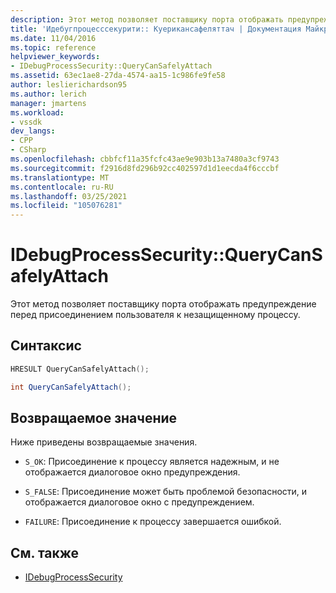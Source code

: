```yaml
---
description: Этот метод позволяет поставщику порта отображать предупреждение перед присоединением пользователя к незащищенному процессу.
title: 'Идебугпроцесссекурити:: Куерикансафеляттач | Документация Майкрософт'
ms.date: 11/04/2016
ms.topic: reference
helpviewer_keywords:
- IDebugProcessSecurity::QueryCanSafelyAttach
ms.assetid: 63ec1ae8-27da-4574-aa15-1c986fe9fe58
author: leslierichardson95
ms.author: lerich
manager: jmartens
ms.workload:
- vssdk
dev_langs:
- CPP
- CSharp
ms.openlocfilehash: cbbfcf11a35fcfc43ae9e903b13a7480a3cf9743
ms.sourcegitcommit: f2916d8fd296b92cc402597d1d1eecda4f6cccbf
ms.translationtype: MT
ms.contentlocale: ru-RU
ms.lasthandoff: 03/25/2021
ms.locfileid: "105076281"
---
```

# <a name="idebugprocesssecurityquerycansafelyattach"></a>IDebugProcessSecurity::QueryCanSafelyAttach
Этот метод позволяет поставщику порта отображать предупреждение перед присоединением пользователя к незащищенному процессу.

## <a name="syntax"></a>Синтаксис

```cpp
HRESULT QueryCanSafelyAttach();
```

```csharp
int QueryCanSafelyAttach();
```

## <a name="return-value"></a>Возвращаемое значение
 Ниже приведены возвращаемые значения.

- `S_OK`: Присоединение к процессу является надежным, и не отображается диалоговое окно предупреждения.

- `S_FALSE`: Присоединение может быть проблемой безопасности, и отображается диалоговое окно с предупреждением.

- `FAILURE`: Присоединение к процессу завершается ошибкой.

## <a name="see-also"></a>См. также
- [IDebugProcessSecurity](../../../extensibility/debugger/reference/idebugprocesssecurity.md)
